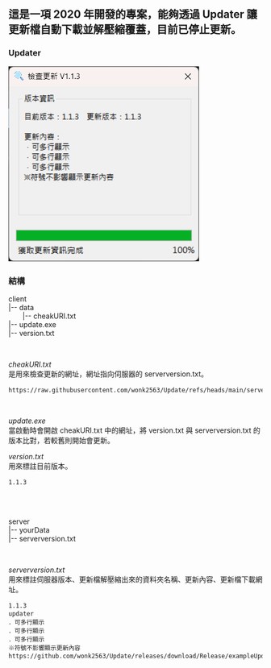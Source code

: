 ## 這是一項 2020 年開發的專案，能夠透過 Updater 讓更新檔自動下載並解壓縮覆蓋，目前已停止更新。<br>

### Updater

![](readme_image/1.png)

### 結構

client<br>
|-- data<br>
&emsp;&emsp;|-- cheakURI.txt<br>
|-- update.exe<br>
|-- version.txt

<br>

*cheakURI.txt* <br>
是用來檢查更新的網址，網址指向伺服器的 serverversion.txt。<br>
```
https://raw.githubusercontent.com/wonk2563/Update/refs/heads/main/serverversion.example.txt
```
<br>

*update.exe* <br>
當啟動時會開啟 cheakURI.txt 中的網址，將 version.txt 與 serverversion.txt 的版本比對，若較舊則開始會更新。<br>

*version.txt* <br>
用來標註目前版本。<br>
```
1.1.3
```
<br><br>

server<br>
|-- yourData<br>
|-- serverversion.txt

<br>

*serverversion.txt* <br>
用來標註伺服器版本、更新檔解壓縮出來的資料夾名稱、更新內容、更新檔下載網址。<br>
```
1.1.3
updater
．可多行顯示
．可多行顯示
．可多行顯示
※符號不影響顯示更新內容
https://github.com/wonk2563/Update/releases/download/Release/exampleUpdateData.zip
```